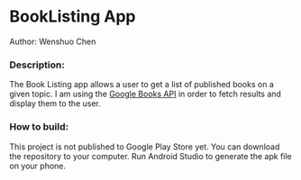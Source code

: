 # BookListing App

Author: Wenshuo Chen

### Description:

The Book Listing app allows a user to get a list of published books on a given topic. I am using the [Google Books API](https://developers.google.com/books/docs/v1/getting_started#intro) in order to fetch results and display them to the user.

### How to build:

This project is not published to Google Play Store yet. You can download the repository to your computer. Run Android Studio to generate the apk file on your phone.
